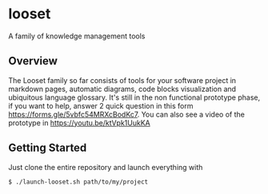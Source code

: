 # looset
A family of knowledge management tools

## Overview
The Looset family so far consists of tools for your software project in markdown pages, automatic&nbsp;diagrams, code blocks visualization and ubiquitous language glossary. It's still in the non functional prototype phase, if you want to help, answer 2 quick question in this form https://forms.gle/5vbfc54MRXcBodKc7. You can also see a video of the prototype in https://youtu.be/ktVpk1UukKA

## Getting Started
Just clone the entire repository and launch everything with

```bash
$ ./launch-looset.sh path/to/my/project
```

